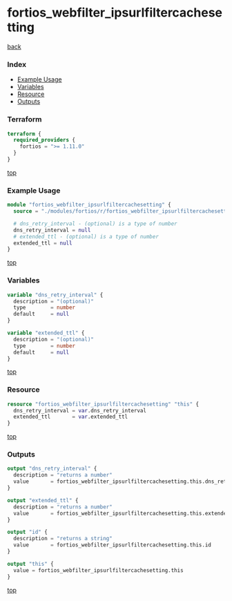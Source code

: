 # fortios_webfilter_ipsurlfiltercachesetting

[back](../fortios.md)

### Index

- [Example Usage](#example-usage)
- [Variables](#variables)
- [Resource](#resource)
- [Outputs](#outputs)

### Terraform

```terraform
terraform {
  required_providers {
    fortios = ">= 1.11.0"
  }
}
```

[top](#index)

### Example Usage

```terraform
module "fortios_webfilter_ipsurlfiltercachesetting" {
  source = "./modules/fortios/r/fortios_webfilter_ipsurlfiltercachesetting"

  # dns_retry_interval - (optional) is a type of number
  dns_retry_interval = null
  # extended_ttl - (optional) is a type of number
  extended_ttl = null
}
```

[top](#index)

### Variables

```terraform
variable "dns_retry_interval" {
  description = "(optional)"
  type        = number
  default     = null
}

variable "extended_ttl" {
  description = "(optional)"
  type        = number
  default     = null
}
```

[top](#index)

### Resource

```terraform
resource "fortios_webfilter_ipsurlfiltercachesetting" "this" {
  dns_retry_interval = var.dns_retry_interval
  extended_ttl       = var.extended_ttl
}
```

[top](#index)

### Outputs

```terraform
output "dns_retry_interval" {
  description = "returns a number"
  value       = fortios_webfilter_ipsurlfiltercachesetting.this.dns_retry_interval
}

output "extended_ttl" {
  description = "returns a number"
  value       = fortios_webfilter_ipsurlfiltercachesetting.this.extended_ttl
}

output "id" {
  description = "returns a string"
  value       = fortios_webfilter_ipsurlfiltercachesetting.this.id
}

output "this" {
  value = fortios_webfilter_ipsurlfiltercachesetting.this
}
```

[top](#index)